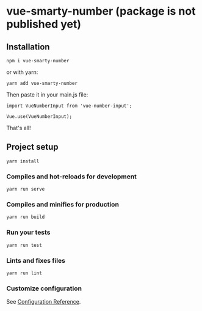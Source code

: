 # vue-smarty-number (package is not published yet)

## Installation
```
npm i vue-smarty-number
```
or with yarn:
```
yarn add vue-smarty-number
```
Then paste it in your main.js file:
```
import VueNumberInput from 'vue-number-input';

Vue.use(VueNumberInput);
```
That's all!

## Project setup
```
yarn install
```

### Compiles and hot-reloads for development
```
yarn run serve
```

### Compiles and minifies for production
```
yarn run build
```

### Run your tests
```
yarn run test
```

### Lints and fixes files
```
yarn run lint
```

### Customize configuration
See [Configuration Reference](https://cli.vuejs.org/config/).
